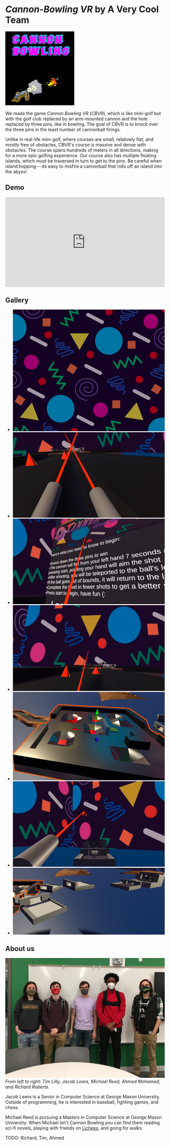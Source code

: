 # *Cannon-Bowling VR* by A Very Cool Team

![](img/logo.png)

We made the game *Cannon Bowling VR* (*CBVR*), which is like mini-golf but with
the golf club replaced by an arm-mounted cannon and the hole replaced by three
pins, like in bowling.  The goal of CBVR is to knock over the three pins in the
least number of cannonball firings.

Unlike in real-life mini-golf, where courses are small, relatively flat, and
mostly free of obstacles, CBVR's course is massive and dense with obstacles.
The course spans hundreds of meters in all directions, making for a more epic
golfing experience.  Our course also has multiple floating islands, which must
be traversed in turn to get to the pins.  Be careful when island hopping---its
easy to misfire a cannonball that rolls off an island into the abyss!

## Demo

<!-- Embed the demo from vimeo -->
<div style="padding:56.25% 0 0 0;position:relative;"><iframe src="https://player.vimeo.com/video/652309900?h=6100699833" style="position:absolute;top:0;left:0;width:100%;height:100%;" frameborder="0" allow="autoplay; fullscreen; picture-in-picture" allowfullscreen></iframe></div><script src="https://player.vimeo.com/api/player.js"></script>

## Gallery

- ![](img/background.png)
- ![](img/cannon_arms.png)
- ![](img/instructions.png)
- ![](img/intro_course.png)
- ![](img/level1.png)
- ![](img/long_range.png)
- ![](img/skybox.png)

<script src="scripts/md-gallery.js"></script>

<script>
    md_gallery();
</script>


## About us

![Photo of all of our 5 team members](img/team_photo.jpg)
*From left to right: Tim Lilly, Jacob Lewis, Michael Reed, Ahmed Mohamed, and Richard Roberts.*

Jacob Lewis is a Senior in Computer Science at George Mason University. Outside
of programming, he is interested in baseball, fighting games, and chess.

Michael Reed is pursuing a Masters in Computer Science at George Mason University. When Michael isn't Cannon Bowling you can find them reading sci-fi novels, playing with friends on [Lichess](lichess.org), and going for walks.

TODO: Richard, Tim, Ahmed